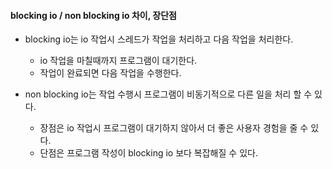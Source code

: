 #### blocking io / non blocking io 차이, 장단점

- blocking io는 io 작업시 스레드가 작업을 처리하고 다음 작업을 처리한다.
  - io 작업을 마칠때까지 프로그램이 대기한다.
  - 작업이 완료되면 다음 작업을 수행한다.

- non blocking io는 작업 수행시 프로그램이 비동기적으로 다른 일을 처리 할 수 있다.
  - 장점은 io 작업시 프로그램이 대기하지 않아서 더 좋은 사용자 경험을 줄 수 있다.
  - 단점은 프로그램 작성이 blocking io 보다 복잡해질 수 있다.
  
